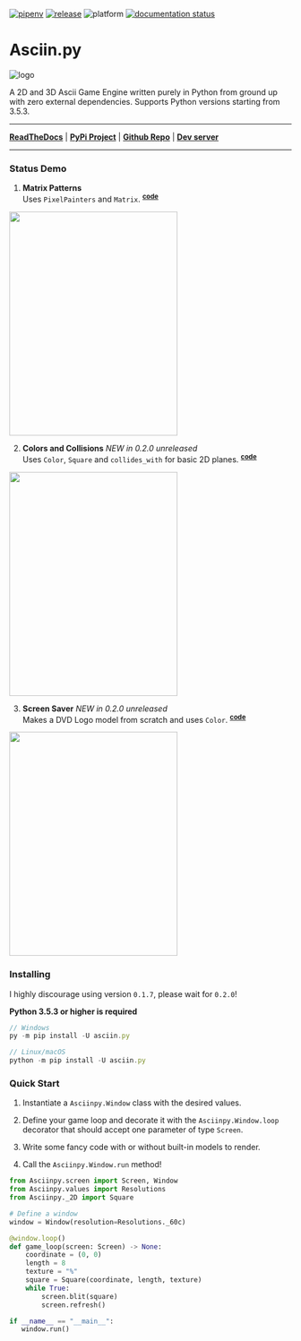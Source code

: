 [![pipenv](https://img.shields.io/pypi/pyversions/Asciin.py.svg)](https://www.python.org/)
[![release](https://img.shields.io/pypi/v/Asciin.py.svg)](https://pypi.org/project/Asciin.py/)
![platform](https://img.shields.io/static/v1?label=platforms&message=Windows+|+Linux+|+OSX&color=informational)
[![documentation status](https://readthedocs.org/projects/asciinpy/badge/?version=latest)](https://asciinpy.readthedocs.io/en/latest/?badge=latest)

# Asciin.py

![logo](https://raw.githubusercontent.com/Rickaym/Asciin.py/main/assets/inverted_logo.png)

A 2D and 3D Ascii Game Engine written purely in Python from ground up with zero external dependencies.
Supports Python versions starting from 3.5.3.

---

**[ReadTheDocs](https://asciinpy.readthedocs.io/en/latest/)** | **[PyPi Project](https://pypi.org/project/Asciin.py/)** |
**[Github Repo](https://github.com/Rickaym/Asciin.py)** |
**[Dev server](https://discord.gg/UmnzdPgn6g)**

---

### Status Demo

1. **Matrix Patterns**
   <br> Uses `PixelPainters` and `Matrix`.
<sup>**[code](https://github.com/Rickaym/Asciin.py/tree/main/examples/matrix_patterns.py)**</sup>
<img src="https://raw.githubusercontent.com/Rickaym/Asciin.py/main/assets/LuckyDevStuff_render.gif" data-canonical-src="https://raw.githubusercontent.com/Rickaym/Asciin.py/main/assets/LuckyDevStuff_render.gif" width="300" height="400" />

2. **Colors and Collisions** *NEW in 0.2.0 unreleased*
   <br> Uses `Color`, `Square` and `collides_with` for basic 2D planes.
<sup>**[code](https://github.com/Rickaym/Asciin.py/tree/main/examples/colors_and_collisions.py)**</sup>
<img src="https://i.gyazo.com/e3a410a475b2b2a81ad40c3426d75e26.gif" data-canonical-src="https://i.gyazo.com/e3a410a475b2b2a81ad40c3426d75e26.gif" width="300" height="400" />

3. **Screen Saver** *NEW in 0.2.0 unreleased*
   <br> Makes a DVD Logo model from scratch and uses `Color`.
<sup>**[code](https://github.com/Rickaym/Asciin.py/tree/main/examples/screen_saver.py)**</sup>
<img src="https://i.gyazo.com/2c457fe5057bfa71559b8cbe96747b28.gif" data-canonical-src="https://i.gyazo.com/2c457fe5057bfa71559b8cbe96747b28.gif" width="300" height="400" />


### Installing

I highly discourage using version `0.1.7`, please wait for `0.2.0`!

**Python 3.5.3 or higher is required**

```js
// Windows
py -m pip install -U asciin.py

// Linux/macOS
python -m pip install -U asciin.py
```

### Quick Start

1. Instantiate a `Asciinpy.Window` class with the desired values.

2. Define your game loop and decorate it with the `Asciinpy.Window.loop` decorator that should accept one parameter of type `Screen`.

3. Write some fancy code with or without built-in models to render.

4. Call the `Asciinpy.Window.run` method!

```py
from Asciinpy.screen import Screen, Window
from Asciinpy.values import Resolutions
from Asciinpy._2D import Square

# Define a window
window = Window(resolution=Resolutions._60c)

@window.loop()
def game_loop(screen: Screen) -> None:
    coordinate = (0, 0)
    length = 8
    texture = "%"
    square = Square(coordinate, length, texture)
    while True:
        screen.blit(square)
        screen.refresh()

if __name__ == "__main__":
   window.run()
```
